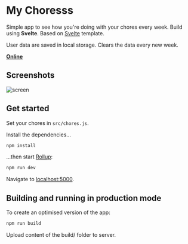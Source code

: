 # My Choresss

Simple app to see how you're doing with your chores every week. Build using **Svelte**. Based on [Svelte](https://svelte.dev) template.

User data are saved in local storage. Clears the data every new week.

**[Online](https://my-chores.netlify.com/)**

## Screenshots

![screen](http://files.alestrunda.cz/my-chores/1.jpg)

## Get started

Set your chores in `src/chores.js`.

Install the dependencies...

```bash
npm install
```

...then start [Rollup](https://rollupjs.org):

```bash
npm run dev
```

Navigate to [localhost:5000](http://localhost:5000).

## Building and running in production mode

To create an optimised version of the app:

```bash
npm run build
```

Upload content of the build/ folder to server.
